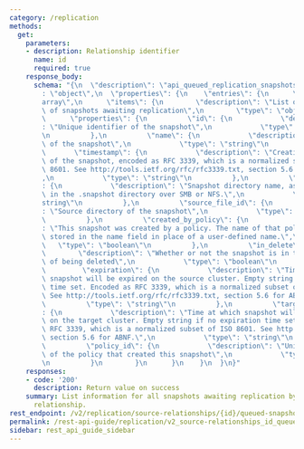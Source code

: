 ```yaml
---
category: /replication
methods:
  get:
    parameters:
    - description: Relationship identifier
      name: id
      required: true
    response_body:
      schema: "{\n  \"description\": \"api_queued_replication_snapshots\",\n  \"type\"\
        : \"object\",\n  \"properties\": {\n    \"entries\": {\n      \"type\": \"\
        array\",\n      \"items\": {\n        \"description\": \"List of information\
        \ of snapshots awaiting replication\",\n        \"type\": \"object\",\n  \
        \      \"properties\": {\n          \"id\": {\n            \"description\"\
        : \"Unique identifier of the snapshot\",\n            \"type\": \"number\"\
        \n          },\n          \"name\": {\n            \"description\": \"Name\
        \ of the snapshot\",\n            \"type\": \"string\"\n          },\n   \
        \       \"timestamp\": {\n            \"description\": \"Creation timestamp\
        \ of the snapshot, encoded as RFC 3339, which is a normalized subset of ISO\
        \ 8601. See http://tools.ietf.org/rfc/rfc3339.txt, section 5.6 for ABNF.\"\
        ,\n            \"type\": \"string\"\n          },\n          \"directory_name\"\
        : {\n            \"description\": \"Snapshot directory name, as would be seen\
        \ in the .snapshot directory over SMB or NFS.\",\n            \"type\": \"\
        string\"\n          },\n          \"source_file_id\": {\n            \"description\"\
        : \"Source directory of the snapshot\",\n            \"type\": \"string\"\n\
        \          },\n          \"created_by_policy\": {\n            \"description\"\
        : \"This snapshot was created by a policy. The name of that policy will be\
        \ stored in the name field in place of a user-defined name.\",\n         \
        \   \"type\": \"boolean\"\n          },\n          \"in_delete\": {\n    \
        \        \"description\": \"Whether or not the snapshot is in the process\
        \ of being deleted\",\n            \"type\": \"boolean\"\n          },\n \
        \         \"expiration\": {\n            \"description\": \"Time at which\
        \ snapshot will be expired on the source cluster. Empty string if no expiration\
        \ time set. Encoded as RFC 3339, which is a normalized subset of ISO 8601.\
        \ See http://tools.ietf.org/rfc/rfc3339.txt, section 5.6 for ABNF.\",\n  \
        \          \"type\": \"string\"\n          },\n          \"target_expiration\"\
        : {\n            \"description\": \"Time at which snapshot will be expired\
        \ on the target cluster. Empty string if no expiration time set. Encoded as\
        \ RFC 3339, which is a normalized subset of ISO 8601. See http://tools.ietf.org/rfc/rfc3339.txt,\
        \ section 5.6 for ABNF.\",\n            \"type\": \"string\"\n          },\n\
        \          \"policy_id\": {\n            \"description\": \"Unique identifier\
        \ of the policy that created this snapshot\",\n            \"type\": \"number\"\
        \n          }\n        }\n      }\n    }\n  }\n}"
    responses:
    - code: '200'
      description: Return value on success
    summary: List information for all snapshots awaiting replication by the specified
      relationship.
rest_endpoint: /v2/replication/source-relationships/{id}/queued-snapshots/
permalink: /rest-api-guide/replication/v2_source-relationships_id_queued-snapshots.html
sidebar: rest_api_guide_sidebar
---
```

